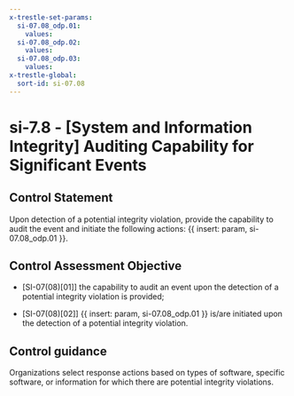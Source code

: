 ```yaml
---
x-trestle-set-params:
  si-07.08_odp.01:
    values:
  si-07.08_odp.02:
    values:
  si-07.08_odp.03:
    values:
x-trestle-global:
  sort-id: si-07.08
---
```


# si-7.8 - \[System and Information Integrity\] Auditing Capability for Significant Events

## Control Statement

Upon detection of a potential integrity violation, provide the capability to audit the event and initiate the following actions: {{ insert: param, si-07.08_odp.01 }}.

## Control Assessment Objective

- \[SI-07(08)[01]\] the capability to audit an event upon the detection of a potential integrity violation is provided;

- \[SI-07(08)[02]\]  {{ insert: param, si-07.08_odp.01 }} is/are initiated upon the detection of a potential integrity violation.

## Control guidance

Organizations select response actions based on types of software, specific software, or information for which there are potential integrity violations.
